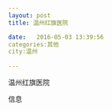 ```yaml
--- 
layout: post 
title: 温州红旗医院

date:   2016-05-03 13:39:56 
categories:其他  
city:温州
  
--- 
```

   
温州红旗医院

信息


